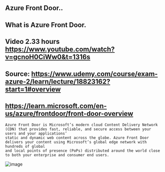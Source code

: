 ## Azure Front Door..

## What is Azure Front Door.
## Video 2.33 hours https://www.youtube.com/watch?v=gcnoH0CiWw0&t=1316s
## Source: https://www.udemy.com/course/exam-azure-2/learn/lecture/18823162?start=1#overview
## https://learn.microsoft.com/en-us/azure/frontdoor/front-door-overview
```
Azure Front Door is Microsoft’s modern cloud Content Delivery Network (CDN) that provides fast, reliable, and secure access between your users and your applications’
static and dynamic web content across the globe. Azure Front Door delivers your content using Microsoft’s global edge network with hundreds of global
and local points of presence (PoPs) distributed around the world close to both your enterprise and consumer end users.
```
![image](https://github.com/jniranjanreddy/azure/assets/83489863/c87ed398-0497-4c45-a5d2-8cfedabb47f4)

